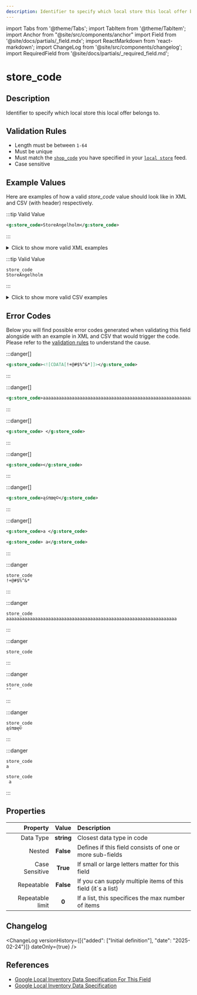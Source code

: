 ```yaml
---
description: Identifier to specify which local store this local offer belongs to.
---
```


import Tabs from '@theme/Tabs';
import TabItem from '@theme/TabItem';
import Anchor from "@site/src/components/anchor"
import Field from '@site/docs/partials/_field.mdx';
import ReactMarkdown from 'react-markdown';
import ChangeLog from '@site/src/components/changelog';
import RequiredField from '@site/docs/partials/_required_field.md';

# store_code

<RequiredField/>

## Description

Identifier to specify which local store this local offer belongs to.






## Validation Rules

- Length must be between `1-64`
- Must be unique
- Must match the [`shop_code`](/feeds/local-store/fields/shop_code.md) you have specified in your [`local store`](/feeds/local-store/) feed.
- Case sensitive


## Example Values

Here are examples of how a valid *store_code* value  should look like in XML and CSV (with header) respectively.

<Tabs>
  <TabItem value="valid_xml" label="XML" default>

:::tip Valid Value

```xml
<g:store_code>StoreAngelholm</g:store_code>
```

:::

<details>
  <summary>Click to show more valid XML examples</summary>
  <div>

```xml
<g:store_code>StoreAngelholm</g:store_code>
```

```xml
<g:store_code>aBCd1123</g:store_code>
```

```xml
<g:store_code>09az</g:store_code>
```


  </div>
</details>

 </TabItem>
  <TabItem value="valid_csv" label="CSV">

:::tip Valid Value

```csv
store_code
StoreAngelholm
```

:::

<details>
  <summary>Click to show more valid CSV examples</summary>
  <div>

```csv
store_code
StoreAngelholm
```

```csv
store_code
aBCd1123
```

```csv
store_code
09az
```


  </div>
</details>

  </TabItem>
</Tabs>

## Error Codes

Below you will find possible error codes generated when validating this field alongside with an example in XML and CSV that would trigger the code. Please refer to the [validation rules](#validation-rules) to understand the cause.

<Tabs>
  <TabItem value="invalid_xml" label="XML" default>

:::danger[**<Anchor id="validation_id_blacklisted_ascii_character" title="validation_id_blacklisted_ascii_character" />**]


```xml
<g:store_code><![CDATA[!+@#$%^&*]]></g:store_code>
```

:::

:::danger[**<Anchor id="validation_invalid_length" title="validation_invalid_length" />**]


```xml
<g:store_code>aaaaaaaaaaaaaaaaaaaaaaaaaaaaaaaaaaaaaaaaaaaaaaaaaaaaaaaaaaaaaaaaa</g:store_code>
```

:::

:::danger[**<Anchor id="validation_invalid_value" title="validation_invalid_value" />**]


```xml
<g:store_code> </g:store_code>
```

:::

:::danger[**<Anchor id="validation_missing_value" title="validation_missing_value" />**]


```xml
<g:store_code></g:store_code>
```

:::

:::danger[**<Anchor id="validation_non_ascii_character" title="validation_non_ascii_character" />**]


```xml
<g:store_code>ąśπœę©</g:store_code>
```

:::

:::danger[**<Anchor id="validation_trailing_whitespace" title="validation_trailing_whitespace" />**]


```xml
<g:store_code>a </g:store_code>
```
```xml
<g:store_code> a</g:store_code>
```

:::


 </TabItem>
  <TabItem value="invalid_csv" label="CSV">

:::danger <Anchor id="validation_id_blacklisted_ascii_character" title="validation_id_blacklisted_ascii_character" />

```csv
store_code
!+@#$%^&*
```

:::

:::danger <Anchor id="validation_invalid_length" title="validation_invalid_length" />

```csv
store_code
aaaaaaaaaaaaaaaaaaaaaaaaaaaaaaaaaaaaaaaaaaaaaaaaaaaaaaaaaaaaaaaaa
```

:::

:::danger <Anchor id="validation_invalid_value" title="validation_invalid_value" />

```csv
store_code
```

:::

:::danger <Anchor id="validation_missing_value" title="validation_missing_value" />

```csv
store_code
""
```

:::

:::danger <Anchor id="validation_non_ascii_character" title="validation_non_ascii_character" />

```csv
store_code
ąśπœę©
```

:::

:::danger <Anchor id="validation_trailing_whitespace" title="validation_trailing_whitespace" />

```csv
store_code
a
```
```csv
store_code
 a
```

:::


  </TabItem>
</Tabs>

## Properties

|     **Property** |         **Value**          | **Description**                                              |
|-----------------:|:--------------------------:|:-------------------------------------------------------------|
|        Data Type |    **string**     | Closest data type in code                                    |
|           Nested |      **False**      | Defines if this field consists of one or more sub-fields     |
|   Case Sensitive |  **True**  | If small or large letters matter for this field              |
|       Repeatable |    **False**    | If you can supply multiple items of this field (it´s a list) |
| Repeatable limit | **0** | If a list, this specifices the max number of items           |

## Changelog
<ChangeLog versionHistory={[{"added": ["Initial definition"], "date": "2025-02-24"}]} dateOnly={true} />

## References
- [Google Local Inventory Data Specification For This Field](https://support.google.com/merchants/answer/13869896?sjid=12668122117297241362-EU)
- [Google Local Inventory Data Specification](https://support.google.com/merchants/answer/14819809?hl=en)
